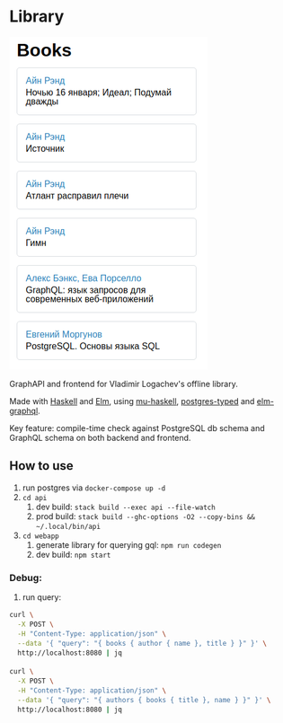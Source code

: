 # Library

![app-preview]

GraphAPI and frontend for Vladimir Logachev's offline library.

Made with [Haskell] and [Elm], using [mu-haskell], [postgres-typed] and [elm-graphql].

Key feature: compile-time check against PostgreSQL db schema and GraphQL schema on both backend and frontend.

## How to use

1. run postgres via `docker-compose up -d`
1. `cd api`
   1. dev build: `stack build --exec api --file-watch`
   1. prod build: `stack build --ghc-options -O2 --copy-bins && ~/.local/bin/api`
1. `cd webapp`
   1. generate library for querying gql: `npm run codegen`
   1. dev build: `npm start`

### Debug:

1. run query:

```sh
curl \
  -X POST \
  -H "Content-Type: application/json" \
  --data '{ "query": "{ books { author { name }, title } }" }' \
  http://localhost:8080 | jq

curl \
  -X POST \
  -H "Content-Type: application/json" \
  --data '{ "query": "{ authors { books { title }, name } }" }' \
  http://localhost:8080 | jq

```

[app-preview]: docs/app-preview.png
[haskell]: https://www.haskell.org
[elm]: https://elm-lang.org
[mu-haskell]: https://github.com/higherkindness/mu-haskell
[postgres-typed]: https://github.com/dylex/postgresql-typed
[elm-graphql]: https://github.com/dillonkearns/elm-graphql
